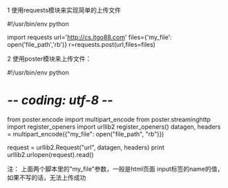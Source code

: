 1  使用requests模块来实现简单的上传文件

#!/usr/bin/env python

import requests
url='http://cs.itgo88.com'
files={'my_file': open('file_path','rb')}
r=requests.post(url,files=files)

2  使用poster模块来上传文件：

#!/usr/bin/env python
# -*- coding: utf-8 -*-
from poster.encode import multipart_encode
from poster.streaminghttp import register_openers
import urllib2
register_openers()
datagen, headers = multipart_encode({"my_file": open("file_path", "rb")})

request = urllib2.Request("url", datagen, headers)
print urllib2.urlopen(request).read()


注：
上面两个脚本里的"my_file"参数，一般是html页面 input标签的name的值，如果不写的话，无法上传成功

